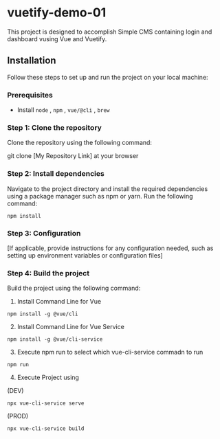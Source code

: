 # vuetify-demo-01

This project is designed to accomplish Simple CMS containing login and dashboard vusing Vue and Vuetify.

## Installation

Follow these steps to set up and run the project on your local machine:

### Prerequisites

- Install `node` , `npm` , `vue/@cli` , `brew`

### Step 1: Clone the repository

Clone the repository using the following command:

git clone  [My Repository Link] at your browser

### Step 2: Install dependencies

Navigate to the project directory and install the required dependencies using a package manager such as npm or yarn. Run the following command:

```
npm install
```

### Step 3: Configuration

[If applicable, provide instructions for any configuration needed, such as setting up environment variables or configuration files]

### Step 4: Build the project

Build the project using the following command: 


1. Install Command Line for Vue 

```
npm install -g @vue/cli
```

2. Install Command Line for Vue Service

```
npm install -g @vue/cli-service
```

3. Execute npm run to select which vue-cli-service commadn to run 

```
npm run 
```

4. Execute Project using 

(DEV)
```
npx vue-cli-service serve 
```

(PROD)
``` 
npx vue-cli-service build 
```




